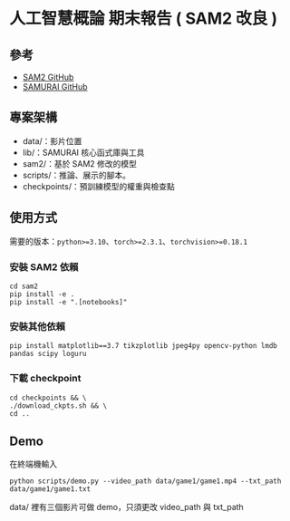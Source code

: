# 人工智慧概論 期末報告 ( SAM2 改良 )

## 參考

- [SAM2 GitHub](https://github.com/facebookresearch/sam2)
- [SAMURAI GitHub](https://github.com/yangchris11/samurai)

## 專案架構

- data/：影片位置
- lib/：SAMURAI 核心函式庫與工具
- sam2/：基於 SAM2 修改的模型
- scripts/：推論、展示的腳本。
- checkpoints/：預訓練模型的權重與檢查點

## 使用方式

需要的版本：`python>=3.10`、`torch>=2.3.1`、`torchvision>=0.18.1`

### 安裝 SAM2 依賴

```
cd sam2
pip install -e .
pip install -e ".[notebooks]"
```

### 安裝其他依賴

```
pip install matplotlib==3.7 tikzplotlib jpeg4py opencv-python lmdb pandas scipy loguru
```

### 下載 checkpoint

```
cd checkpoints && \
./download_ckpts.sh && \
cd ..
```

## Demo

在終端機輸入

```
python scripts/demo.py --video_path data/game1/game1.mp4 --txt_path data/game1/game1.txt
```

data/ 裡有三個影片可做 demo，只須更改 video_path 與 txt_path
